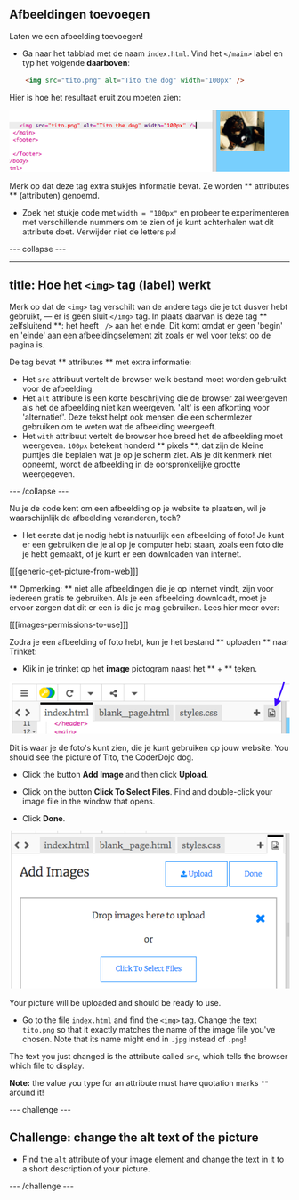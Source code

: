 ## Afbeeldingen toevoegen

Laten we een afbeelding toevoegen!

- Ga naar het tabblad met de naam ` index.html `. Vind het `</main>` label en typ het volgende **daarboven**: 

```html
    <img src="tito.png" alt="Tito the dog" width="100px" />
```

Hier is hoe het resultaat eruit zou moeten zien:

![Image code and picture of Tito](images/egImgCodeTito.png)

Merk op dat deze tag extra stukjes informatie bevat. Ze worden ** attributes ** (attributen) genoemd.

- Zoek het stukje code met ` width = "100px" ` en probeer te experimenteren met verschillende nummers om te zien of je kunt achterhalen wat dit attribute doet. Verwijder niet de letters `px`!

\--- collapse \---

* * *

## title: Hoe het `<img>` tag (label) werkt

Merk op dat de `<img>` tag verschilt van de andere tags die je tot dusver hebt gebruikt, — er is geen sluit `</img>` tag. In plaats daarvan is deze tag ** zelfsluitend **: het heeft ` />` aan het einde. Dit komt omdat er geen 'begin' en 'einde' aan een afbeeldingselement zit zoals er wel voor tekst op de pagina is.

De tag bevat ** attributes ** met extra informatie:

- Het ` src ` attribuut vertelt de browser welk bestand moet worden gebruikt voor de afbeelding. 
- Het ` alt ` attribute is een korte beschrijving die de browser zal weergeven als het de afbeelding niet kan weergeven. 'alt' is een afkorting voor 'alternatief'. Deze tekst helpt ook mensen die een schermlezer gebruiken om te weten wat de afbeelding weergeeft.
- Het ` with ` attribuut vertelt de browser hoe breed het de afbeelding moet weergeven. ` 100px ` betekent honderd ** pixels **, dat zijn de kleine puntjes die beplalen wat je op je scherm ziet. Als je dit kenmerk niet opneemt, wordt de afbeelding in de oorspronkelijke grootte weergegeven.

\--- /collapse \---

Nu je de code kent om een ​​afbeelding op je website te plaatsen, wil je waarschijnlijk de afbeelding veranderen, toch?

- Het eerste dat je nodig hebt is natuurlijk een afbeelding of foto! Je kunt er een gebruiken die je al op je computer hebt staan, zoals een foto die je hebt gemaakt, of je kunt er een downloaden van internet.

[[[generic-get-picture-from-web]]]

** Opmerking: ** niet alle afbeeldingen die je op internet vindt, zijn voor iedereen gratis te gebruiken. Als je een afbeelding downloadt, moet je ervoor zorgen dat dit er een is die je mag gebruiken. Lees hier meer over:

[[[images-permissions-to-use]]]

Zodra je een afbeelding of foto hebt, kun je het bestand ** uploaden ** naar Trinket:

- Klik in je trinket op het **image** pictogram naast het ** + ** teken. 

![The image icon](images/tktImageIconArrow.png)

Dit is waar je de foto's kunt zien, die je kunt gebruiken op jouw website. You should see the picture of Tito, the CoderDojo dog.

- Click the button **Add Image** and then click **Upload**.

- Click on the button **Click To Select Files**. Find and double-click your image file in the window that opens.

- Click **Done**.

![Image upload area](images/tktUploadImages.png)

Your picture will be uploaded and should be ready to use.

- Go to the file `index.html` and find the `<img>` tag. Change the text `tito.png` so that it exactly matches the name of the image file you've chosen. Note that its name might end in `.jpg` instead of `.png`!

The text you just changed is the attribute called `src`, which tells the browser which file to display.

**Note:** the value you type for an attribute must have quotation marks `""` around it!

\--- challenge \---

## Challenge: change the alt text of the picture

- Find the `alt` attribute of your image element and change the text in it to a short description of your picture. 

\--- /challenge \---
